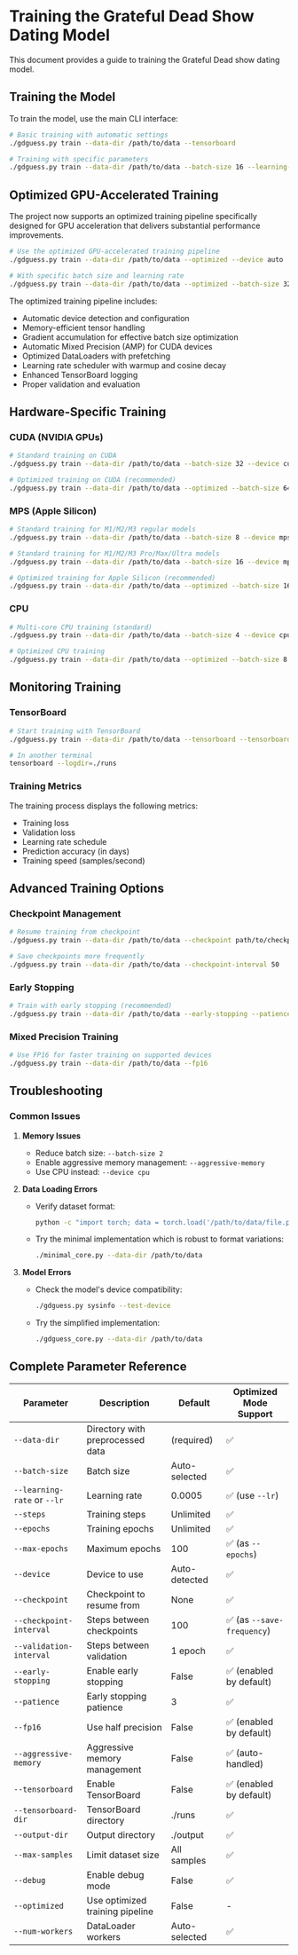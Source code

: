# Training the Grateful Dead Show Dating Model

This document provides a guide to training the Grateful Dead show dating model.

## Training the Model

To train the model, use the main CLI interface:

```bash
# Basic training with automatic settings
./gdguess.py train --data-dir /path/to/data --tensorboard

# Training with specific parameters
./gdguess.py train --data-dir /path/to/data --batch-size 16 --learning-rate 0.0005 --tensorboard
```

## Optimized GPU-Accelerated Training

The project now supports an optimized training pipeline specifically designed for GPU acceleration that delivers substantial performance improvements.

```bash
# Use the optimized GPU-accelerated training pipeline
./gdguess.py train --data-dir /path/to/data --optimized --device auto

# With specific batch size and learning rate
./gdguess.py train --data-dir /path/to/data --optimized --batch-size 32 --lr 0.0003 
```

The optimized training pipeline includes:
- Automatic device detection and configuration
- Memory-efficient tensor handling
- Gradient accumulation for effective batch size optimization
- Automatic Mixed Precision (AMP) for CUDA devices
- Optimized DataLoaders with prefetching
- Learning rate scheduler with warmup and cosine decay
- Enhanced TensorBoard logging
- Proper validation and evaluation

## Hardware-Specific Training

### CUDA (NVIDIA GPUs)

```bash
# Standard training on CUDA
./gdguess.py train --data-dir /path/to/data --batch-size 32 --device cuda --fp16

# Optimized training on CUDA (recommended)
./gdguess.py train --data-dir /path/to/data --optimized --batch-size 64 --device cuda
```

### MPS (Apple Silicon)

```bash
# Standard training for M1/M2/M3 regular models
./gdguess.py train --data-dir /path/to/data --batch-size 8 --device mps

# Standard training for M1/M2/M3 Pro/Max/Ultra models
./gdguess.py train --data-dir /path/to/data --batch-size 16 --device mps --aggressive-memory

# Optimized training for Apple Silicon (recommended)
./gdguess.py train --data-dir /path/to/data --optimized --batch-size 16 --device mps
```

### CPU

```bash
# Multi-core CPU training (standard)
./gdguess.py train --data-dir /path/to/data --batch-size 4 --device cpu

# Optimized CPU training
./gdguess.py train --data-dir /path/to/data --optimized --batch-size 8 --device cpu
```

## Monitoring Training

### TensorBoard

```bash
# Start training with TensorBoard
./gdguess.py train --data-dir /path/to/data --tensorboard --tensorboard-dir ./runs

# In another terminal
tensorboard --logdir=./runs
```

### Training Metrics

The training process displays the following metrics:

- Training loss
- Validation loss
- Learning rate schedule
- Prediction accuracy (in days)
- Training speed (samples/second)

## Advanced Training Options

### Checkpoint Management

```bash
# Resume training from checkpoint
./gdguess.py train --data-dir /path/to/data --checkpoint path/to/checkpoint.pt

# Save checkpoints more frequently
./gdguess.py train --data-dir /path/to/data --checkpoint-interval 50
```

### Early Stopping

```bash
# Train with early stopping (recommended)
./gdguess.py train --data-dir /path/to/data --early-stopping --patience 5
```

### Mixed Precision Training

```bash
# Use FP16 for faster training on supported devices
./gdguess.py train --data-dir /path/to/data --fp16
```

## Troubleshooting

### Common Issues

1. **Memory Issues**
   - Reduce batch size: `--batch-size 2`
   - Enable aggressive memory management: `--aggressive-memory`
   - Use CPU instead: `--device cpu`

2. **Data Loading Errors**
   - Verify dataset format:
     ```bash
     python -c "import torch; data = torch.load('/path/to/data/file.pt'); print(data.keys())"
     ```
   - Try the minimal implementation which is robust to format variations:
     ```bash
     ./minimal_core.py --data-dir /path/to/data
     ```

3. **Model Errors**
   - Check the model's device compatibility:
     ```bash
     ./gdguess.py sysinfo --test-device
     ```
   - Try the simplified implementation:
     ```bash
     ./gdguess_core.py --data-dir /path/to/data
     ```

## Complete Parameter Reference

| Parameter | Description | Default | Optimized Mode Support |
|-----------|-------------|---------|------------------------|
| `--data-dir` | Directory with preprocessed data | (required) | ✅ |
| `--batch-size` | Batch size | Auto-selected | ✅ |
| `--learning-rate` or `--lr` | Learning rate | 0.0005 | ✅ (use `--lr`) |
| `--steps` | Training steps | Unlimited | ✅ |
| `--epochs` | Training epochs | Unlimited | ✅ |
| `--max-epochs` | Maximum epochs | 100 | ✅ (as `--epochs`) |
| `--device` | Device to use | Auto-detected | ✅ |
| `--checkpoint` | Checkpoint to resume from | None | ✅ |
| `--checkpoint-interval` | Steps between checkpoints | 100 | ✅ (as `--save-frequency`) |
| `--validation-interval` | Steps between validation | 1 epoch | ✅ |
| `--early-stopping` | Enable early stopping | False | ✅ (enabled by default) |
| `--patience` | Early stopping patience | 3 | ✅ |
| `--fp16` | Use half precision | False | ✅ (enabled by default) |
| `--aggressive-memory` | Aggressive memory management | False | ✅ (auto-handled) |
| `--tensorboard` | Enable TensorBoard | False | ✅ (enabled by default) |
| `--tensorboard-dir` | TensorBoard directory | ./runs | ✅ |
| `--output-dir` | Output directory | ./output | ✅ |
| `--max-samples` | Limit dataset size | All samples | ✅ |
| `--debug` | Enable debug mode | False | ✅ |
| `--optimized` | Use optimized training pipeline | False | - |
| `--num-workers` | DataLoader workers | Auto-selected | ✅ |